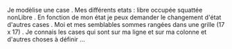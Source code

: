 Je modèlise une case .
Mes différents etats : libre occupée squattée nonLibre .
En fonction de mon état je peux demander le changement d'état d'autres cases .
Moi et mes semblables sommes rangées dans une grille (17 x 17) .
Je connais les cases qui sont sur ma ligne et sur ma colonne
et d'autres choses à définir ...
